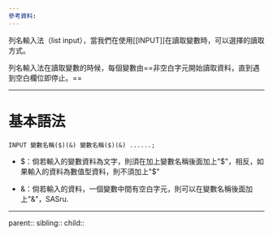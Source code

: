 ```yaml
---
參考資料:
---
```

列名輸入法（list input），當我們在使用[[INPUT]]在讀取變數時，可以選擇的讀取方式。

列名輸入法在讀取變數的時候，每個變數由==非空白字元開始讀取資料，直到遇到空白欄位即停止。==
- - -
# 基本語法
```SAS
INPUT 變數名稱($)(&) 變數名稱($)(&) ......;
```

- $：倘若輸入的變數資料為文字，則須在加上變數名稱後面加上"\$"，相反，如果輸入的資料為數值型資料，則不須加上"\$"

- &：倘若輸入的資料，一個變數中間有空白字元，則可以在變數名稱後面加上"&"，SASru.

- - -
parent::
sibling::
child::